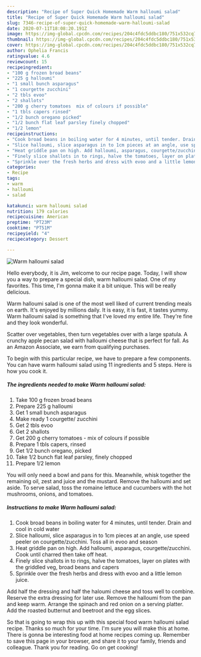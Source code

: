 ```yaml
---
description: "Recipe of Super Quick Homemade Warm halloumi salad"
title: "Recipe of Super Quick Homemade Warm halloumi salad"
slug: 7346-recipe-of-super-quick-homemade-warm-halloumi-salad
date: 2020-07-11T18:08:20.191Z
image: https://img-global.cpcdn.com/recipes/204c4fdc5ddbc180/751x532cq70/warm-halloumi-salad-recipe-main-photo.jpg
thumbnail: https://img-global.cpcdn.com/recipes/204c4fdc5ddbc180/751x532cq70/warm-halloumi-salad-recipe-main-photo.jpg
cover: https://img-global.cpcdn.com/recipes/204c4fdc5ddbc180/751x532cq70/warm-halloumi-salad-recipe-main-photo.jpg
author: Ophelia Francis
ratingvalue: 4.6
reviewcount: 15
recipeingredient:
- "100 g frozen broad beans"
- "225 g halloumi"
- "1 small bunch asparagus"
- "1 courgette zucchini"
- "2 tbls evoo"
- "2 shallots"
- "200 g cherry tomatoes  mix of colours if possible"
- "1 tbls capers rinsed"
- "1/2 bunch oregano picked"
- "1/2 bunch flat leaf parsley finely chopped"
- "1/2 lemon"
recipeinstructions:
- "Cook broad beans in boiling water for 4 minutes, until tender. Drain and cool in cold water"
- "Slice halloumi, slice asparagus in to 1cm pieces at an angle, use speed peeler on courgette/zucchini. Toss all in evoo and season"
- "Heat griddle pan on high. Add halloumi, asparagus, courgette/zucchini. Cook until charred then take off heat."
- "Finely slice shallots in to rings, halve the tomatoes, layer on plates with the griddled veg, broad beans and capers"
- "Sprinkle over the fresh herbs and dress with evoo and a little lemon juice."
categories:
- Recipe
tags:
- warm
- halloumi
- salad

katakunci: warm halloumi salad 
nutrition: 179 calories
recipecuisine: American
preptime: "PT23M"
cooktime: "PT51M"
recipeyield: "4"
recipecategory: Dessert

---
```



![Warm halloumi salad](https://img-global.cpcdn.com/recipes/204c4fdc5ddbc180/751x532cq70/warm-halloumi-salad-recipe-main-photo.jpg)

Hello everybody, it is Jim, welcome to our recipe page. Today, I will show you a way to prepare a special dish, warm halloumi salad. One of my favorites. This time, I'm gonna make it a bit unique. This will be really delicious.

Warm halloumi salad is one of the most well liked of current trending meals on earth. It's enjoyed by millions daily. It is easy, it is fast, it tastes yummy. Warm halloumi salad is something that I've loved my entire life. They're fine and they look wonderful.

Scatter over vegetables, then turn vegetables over with a large spatula. A crunchy apple pecan salad with halloumi cheese that is perfect for fall. As an Amazon Associate, we earn from qualifying purchases.


To begin with this particular recipe, we have to prepare a few components. You can have warm halloumi salad using 11 ingredients and 5 steps. Here is how you cook it.

<!--inarticleads1-->

##### The ingredients needed to make Warm halloumi salad:

1. Take 100 g frozen broad beans
1. Prepare 225 g halloumi
1. Get 1 small bunch asparagus
1. Make ready 1 courgette/ zucchini
1. Get 2 tbls evoo
1. Get 2 shallots
1. Get 200 g cherry tomatoes - mix of colours if possible
1. Prepare 1 tbls capers, rinsed
1. Get 1/2 bunch oregano, picked
1. Take 1/2 bunch flat leaf parsley, finely chopped
1. Prepare 1/2 lemon


You will only need a bowl and pans for this. Meanwhile, whisk together the remaining oil, zest and juice and the mustard. Remove the halloumi and set aside. To serve salad, toss the romaine lettuce and cucumbers with the hot mushrooms, onions, and tomatoes. 

<!--inarticleads2-->

##### Instructions to make Warm halloumi salad:

1. Cook broad beans in boiling water for 4 minutes, until tender. Drain and cool in cold water
1. Slice halloumi, slice asparagus in to 1cm pieces at an angle, use speed peeler on courgette/zucchini. Toss all in evoo and season
1. Heat griddle pan on high. Add halloumi, asparagus, courgette/zucchini. Cook until charred then take off heat.
1. Finely slice shallots in to rings, halve the tomatoes, layer on plates with the griddled veg, broad beans and capers
1. Sprinkle over the fresh herbs and dress with evoo and a little lemon juice.


Add half the dressing and half the haloumi cheese and toss well to combine. Reserve the extra dressing for later use. Remove the halloumi from the pan and keep warm. Arrange the spinach and red onion on a serving platter. Add the roasted butternut and beetroot and the egg slices. 

So that is going to wrap this up with this special food warm halloumi salad recipe. Thanks so much for your time. I'm sure you will make this at home. There is gonna be interesting food at home recipes coming up. Remember to save this page in your browser, and share it to your family, friends and colleague. Thank you for reading. Go on get cooking!
